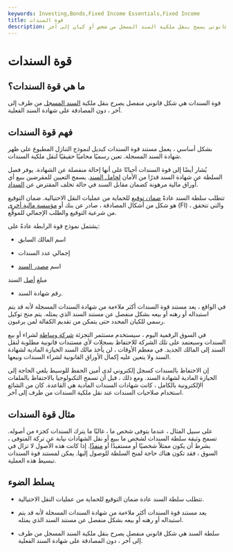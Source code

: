```yaml
---
keywords: Investing,Bonds,Fixed Income Essentials,Fixed Income
title: قوة السندات
description: سلطة السندات هي شكل قانوني يسمح بنقل ملكية السند المسجل من شخص أو كيان إلى آخر.
---
```


# قوة السندات
## ما هي قوة السندات؟

قوة السندات هي شكل قانوني منفصل يصرح بنقل ملكية [السند المسجل](/registered-bond) من طرف إلى آخر ، دون المصادقة على شهادة السند الفعلية.

## فهم قوة السندات

بشكل أساسي ، يعمل مستند قوة السندات كبديل لنموذج التنازل المطبوع على ظهر شهادة السند المسجلة. تعين رسميًا محاميًا حقيقيًا لنقل ملكية السندات.

يُشار أيضًا إلى قوة السندات أحيانًا على أنها إحالة منفصلة عن الشهادة. يوفر فصل السلطة عن شهادة السند قدرًا من الأمان [لحامل السند](/bondholder). يسمح التعيين للمقرضين ببيع أي أوراق مالية مرهونة كضمان مقابل السند في حالة تخلف المقترض عن [السداد](/default2).

تتطلب سلطة السند عادةً [ضمان توقيع](/signatureguarantee) للحماية من عمليات النقل الاحتيالية. ضمان التوقيع هو شكل من أشكال المصادقة ، صادر عن بنك أو [مؤسسة مالية أخرى](/financialinstitution) (FI) ، والتي تتحقق من شرعية التوقيع والطلب الإجمالي للموقِّع.

يشتمل نموذج قوة الرابطة عادةً على:

- اسم المالك السابق

- إجمالي عدد السندات

- اسم [مصدر السند](/issuer)

مبلغ [أصل](/principal) السند

- رقم شهادة السند.

في الواقع ، يعد مستند قوة السندات أكثر ملاءمة من شهادة السندات المسجلة لأنه قد يتم استبداله أو رهنه أو بيعه بشكل منفصل عن مستند السند الذي يمثله. يتم منح توكيل رسمي للكيان المحدد حتى يتمكن من تقديم الكفالة لمن يرغبون.

في السوق الرقمية اليوم ، سيستخدم مستثمر التجزئة [شركة وساطة](/brokerage-company) لشراء أو بيع السندات وسيعتمد على تلك الشركة للاحتفاظ بسجلات لأي مستندات قانونية مطلوبة لنقل السند إلى المالك الجديد. في معظم الأوقات ، لن يأخذ مالك السند الحيازة المادية لشهادة السند ولا يتعين عليه إكمال الأوراق القانونية لشراء السندات وبيعها.

إن الاحتفاظ بالسندات كسجل إلكتروني لدى أمين الحفظ للوسيط يلغي الحاجة إلى الحيازة المادية لشهادة السند. ومع ذلك ، قبل أن تسمح التكنولوجيا بالاحتفاظ بالملفات الإلكترونية بالكامل ، كانت شهادات السندات المادية هي القاعدة. كان من الشائع استخدام صلاحيات السندات عند نقل ملكية السندات من طرف إلى آخر.

## مثال قوة السندات

على سبيل المثال ، عندما يتوفى شخص ما ، غالبًا ما يترك السندات كجزء من أصوله. تسمح وثيقة سلطة السندات لشخص ما ببيع أو نقل الشهادات نيابة عن تركة المتوفى ، بشرط أن يكون ممثلاً شخصيًا أو مستفيدًا أو [منفذًا](/executor). إذا كانت هذه الأصول لا تزال في السوق ، فقد تكون هناك حاجة لمنح السلطة للوصول إليها. يمكن لمستند قوة السندات تبسيط هذه العملية.

## يسلط الضوء

- تتطلب سلطة السند عادة ضمان التوقيع للحماية من عمليات النقل الاحتيالية.

- يعد مستند قوة السندات أكثر ملاءمة من شهادة السندات المسجلة لأنه قد يتم استبداله أو رهنه أو بيعه بشكل منفصل عن مستند السند الذي يمثله.

- سلطة السند هي شكل قانوني منفصل يصرح بنقل ملكية السند المسجل من طرف إلى آخر ، دون المصادقة على شهادة السند الفعلية.

